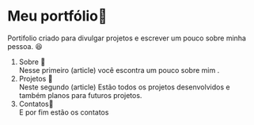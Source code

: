          
<h1> Meu portfólio📖 </h1>

<p> Portifolio criado para divulgar projetos e escrever um pouco sobre minha pessoa. 😆</p>

<ol>
<li>Sobre 🧍
 <br>
Nesse primeiro (article) você escontra um pouco sobre mim .
</li>

<li>Projetos 🚧
 <br>
Neste segundo (article) Estão todos os projetos desenvolvidos e também planos para futuros projetos.
</li>

  <li>Contatos📇
 <br>
E por fim estão os contatos
</li>

